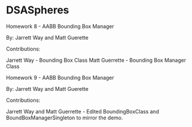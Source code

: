 # DSASpheres
Homework 8 - AABB Bounding Box Manager

By: Jarrett Way and Matt Guerette


Contributions:

Jarrett Way - Bounding Box Class
Matt Guerrette - Bounding Box Manager Class

Homework 9 - AABB Bounding Box Manager

By: Jarrett Way and Matt Guerette


Contributions:

Jarrett Way and Matt Guerrette - Edited BoundingBoxClass and BoundBoxManagerSingleton to mirror the demo.
